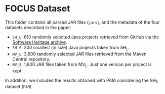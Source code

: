 # FOCUS Dataset

This folder contains all parsed JAR files (`jars`), and the metadata of the four datasets described in the paper:

- `SH_L`: 610 randomly selected Java projects retrieved from GitHub via the [Software Heritage archive](https://www.softwareheritage.org/archive/).
- `SH_S`: 200 smallest (in size) Java projects taken from SH<sub>L</sub>.
- `MV_L`: 3,600 randomly selected JAR files retrieved from the Maven Central repository.
- `MV_S`: 1,600 JAR files taken from MV<sub>L</sub>. Just one version per project is kept. 

In addition, we included the results obtained with PAM considering the SH<sub>S</sub> dataset  (`PAM`).